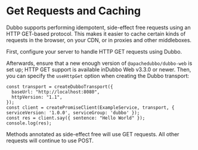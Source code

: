 # Get Requests and Caching

Dubbo supports performing idempotent, side-effect free requests using an HTTP GET-based protocol. This makes it easier to cache certain kinds of requests in the browser, on your CDN, or in proxies and other middleboxes.

First, configure your server to handle HTTP GET requests using Dubbo. 

Afterwards, ensure that a new enough version of `@apachedubbo/dubbo-web` is set up; HTTP GET support is available inDubbo Web v3.3.0 or newer. Then, you can specify the `useHttpGet` option when creating the Dubbo transport:

```tsx
const transport = createDubboTransport({
  baseUrl: "http://localhost:8080",
  httpVersion: "1.1",
});
const client = createPromiseClient(ExampleService, transport, { serviceVersion: '1.0.0', serviceGroup: 'dubbo' });
const res = client.say({ sentence: "Hello World" });
console.log(res);
```

Methods annotated as side-effect free will use GET requests. All other requests will continue to use POST.